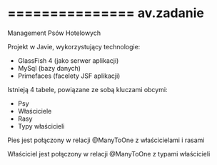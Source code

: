 ===============
av.zadanie
===============

Management Psów Hotelowych

Projekt w Javie, wykorzystujący technologie:
- GlassFish 4 (jako serwer aplikacji)
- MySql (bazy danych)
- Primefaces (facelety JSF aplikacji)

Istnieją 4 tabele, powiązane ze sobą kluczami obcymi:
- Psy
- Właściciele
- Rasy
- Typy właścicieli


Pies jest połączony w relacji @ManyToOne z właścicielami i rasami

Właściciel jest połączony w relacji @ManyToOne z typami właścicieli
